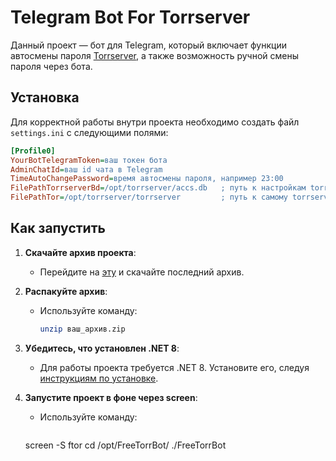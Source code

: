 # Telegram Bot For Torrserver

Данный проект — бот для Telegram, который включает функции автосмены пароля [Torrserver](https://github.com/YouROK/TorrServer), а также возможность ручной смены пароля через бота.

## Установка

Для корректной работы внутри проекта необходимо создать файл `settings.ini` с следующими полями:

```ini
[Profile0]
YourBotTelegramToken=ваш токен бота
AdminChatId=ваш id чата в Telegram
TimeAutoChangePassword=время автосмены пароля, например 23:00
FilePathTorrserverBd=/opt/torrserver/accs.db   ; путь к настройкам torrserver
FilePathTor=/opt/torrserver/torrserver         ; путь к самому torrserver
```

## Как запустить

1. **Скачайте архив проекта**:
   - Перейдите на [эту](https://github.com/IGNATOV93/FreeTorrserverBot/releases/tag/v1.01) и скачайте последний архив.

2. **Распакуйте архив**:
   - Используйте команду:
     ```bash
     unzip ваш_архив.zip
     ```

3. **Убедитесь, что установлен .NET 8**:
   - Для работы проекта требуется .NET 8. Установите его, следуя [инструкциям по установке](https://docs.microsoft.com/ru-ru/dotnet/core/install/linux).

4. **Запустите проект в фоне через screen**:
   - Используйте команду:
     ```bash
    screen -S ftor
    cd /opt/FreeTorrBot/
    ./FreeTorrBot
     ```

